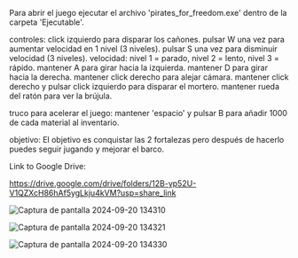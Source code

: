 Para abrir el juego ejecutar el archivo 'pirates_for_freedom.exe' dentro de la carpeta 'Ejecutable'.

controles:
click izquierdo para disparar los cañones.
pulsar W una vez para aumentar velocidad en 1 nivel (3 niveles).
pulsar S una vez para disminuir velocidad (3 niveles).
velocidad: nivel 1 = parado, nivel 2 = lento, nivel 3 = rápido.
mantener A para girar hacia la izquierda.
mantener D para girar hacia la derecha.
mantener click derecho para alejar cámara.
mantener click derecho y pulsar click izquierdo para disparar el mortero.
mantener rueda del ratón para ver la brújula.

truco para acelerar el juego:
mantener 'espacio' y pulsar B para añadir 1000 de cada material al inventario.


objetivo:
El objetivo es conquistar las 2 fortalezas pero después de hacerlo puedes seguir jugando y mejorar el barco.

Link to Google Drive:

https://drive.google.com/drive/folders/12B-yp52U-V1QZXcH86hAf5ygLkju4kVM?usp=share_link


![Captura de pantalla 2024-09-20 134310](https://github.com/user-attachments/assets/9954c9dc-4f3b-405f-bf1f-f10eade88715)



![Captura de pantalla 2024-09-20 134321](https://github.com/user-attachments/assets/7dbac488-3841-4c25-a0c0-1bb2342d71e5)



![Captura de pantalla 2024-09-20 134330](https://github.com/user-attachments/assets/f19d29c8-3aee-4575-a0fe-bc47ab003a3b)
